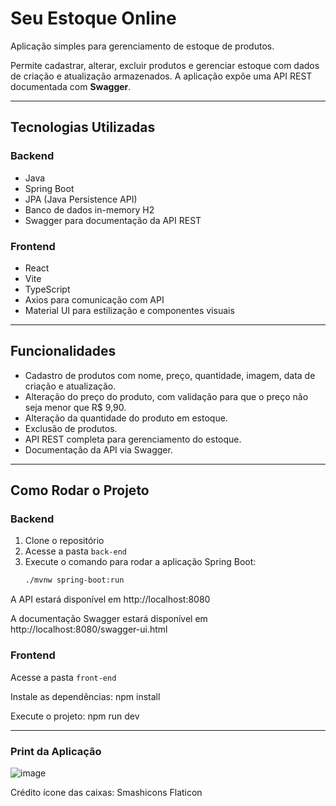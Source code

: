 # Seu Estoque Online

Aplicação simples para gerenciamento de estoque de produtos.

Permite cadastrar, alterar, excluir produtos e gerenciar estoque com dados de criação e atualização armazenados. A aplicação expõe uma API REST documentada com **Swagger**.

---

## Tecnologias Utilizadas

### Backend
- Java
- Spring Boot
- JPA (Java Persistence API)
- Banco de dados in-memory H2
- Swagger para documentação da API REST

### Frontend
- React
- Vite
- TypeScript
- Axios para comunicação com API
- Material UI para estilização e componentes visuais

---

## Funcionalidades

- Cadastro de produtos com nome, preço, quantidade, imagem, data de criação e atualização.
- Alteração do preço do produto, com validação para que o preço não seja menor que R$ 9,90.
- Alteração da quantidade do produto em estoque.
- Exclusão de produtos.
- API REST completa para gerenciamento do estoque.
- Documentação da API via Swagger.

---

## Como Rodar o Projeto

### Backend

1. Clone o repositório
2. Acesse a pasta `back-end`
3. Execute o comando para rodar a aplicação Spring Boot:
   ```bash
   ./mvnw spring-boot:run
A API estará disponível em http://localhost:8080

A documentação Swagger estará disponível em http://localhost:8080/swagger-ui.html

### Frontend

Acesse a pasta `front-end`

Instale as dependências:
npm install

Execute o projeto:
npm run dev

---

### Print da Aplicação
![image](https://github.com/user-attachments/assets/f9c346ad-3904-4c44-8adc-1a69f7c0f2b9)



Crédito ícone das caixas:  Smashicons Flaticon

